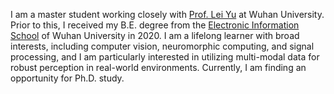 <span class='anchor' id='about-me'></span>
I am a master student working closely with [Prof. Lei Yu](https://dvs-whu.cn/) at Wuhan University. Prior to this, I received my B.E. degree from the [Electronic Information School](http://eis.whu.edu.cn/index.shtml) of Wuhan University in 2020. I am a lifelong learner with broad interests, including computer vision, neuromorphic computing, and signal processing, and I am particularly interested in utilizing multi-modal data for robust perception in real-world environments. Currently, I am finding an opportunity for Ph.D. study.



<!-- 
My research interets include computer vision, event-based vision, and neuromorphic computing. I am particularly interested in utilizing multi-modal data for robust perception in real-world environments. -->